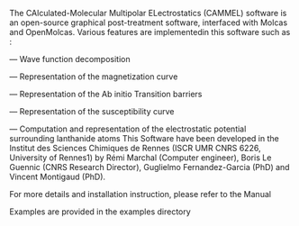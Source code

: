 The CAlculated-Molecular Multipolar ELectrostatics (CAMMEL) software is an open-source graphical post-treatment software, interfaced with Molcas and OpenMolcas. Various features are implementedin this software such as :

— Wave function decomposition

— Representation of the magnetization curve

— Representation of the Ab initio Transition barriers

— Representation of the susceptibility curve

— Computation and representation of the electrostatic potential surrounding lanthanide atoms
This Software have been developed in the Institut des Sciences Chimiques de Rennes (ISCR UMR CNRS 6226, University of Rennes1) by Rémi Marchal (Computer engineer), Boris Le Guennic (CNRS Research Director), Guglielmo Fernandez-Garcia (PhD) and Vincent Montigaud (PhD).

For more details and installation instruction, please refer to the Manual

Examples are provided in the examples directory
